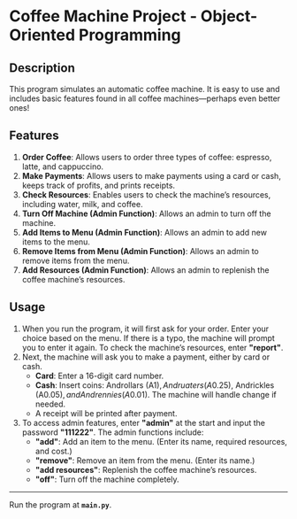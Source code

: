# Coffee Machine Project - Object-Oriented Programming  

## Description  
This program simulates an automatic coffee machine. It is easy to use and includes basic features found in all coffee machines—perhaps even better ones!  

## Features  
1. **Order Coffee**: Allows users to order three types of coffee: espresso, latte, and cappuccino.  
2. **Make Payments**: Allows users to make payments using a card or cash, keeps track of profits, and prints receipts.  
3. **Check Resources**: Enables users to check the machine’s resources, including water, milk, and coffee.  
4. **Turn Off Machine (Admin Function)**: Allows an admin to turn off the machine.  
5. **Add Items to Menu (Admin Function)**: Allows an admin to add new items to the menu.  
6. **Remove Items from Menu (Admin Function)**: Allows an admin to remove items from the menu.  
7. **Add Resources (Admin Function)**: Allows an admin to replenish the coffee machine’s resources.  

## Usage  
1. When you run the program, it will first ask for your order. Enter your choice based on the menu. If there is a typo, the machine will prompt you to enter it again. To check the machine’s resources, enter **"report"**.  
2. Next, the machine will ask you to make a payment, either by card or cash.  
   - **Card**: Enter a 16-digit card number.  
   - **Cash**: Insert coins: Androllars (A$1), Andruaters (A$0.25), Andrickles (A$0.05), and Andrennies (A$0.01). The machine will handle change if needed.  
   - A receipt will be printed after payment.  
3. To access admin features, enter **"admin"** at the start and input the password **"111222"**. The admin functions include:  
   - **"add"**: Add an item to the menu. (Enter its name, required resources, and cost.)  
   - **"remove"**: Remove an item from the menu. (Enter its name.)  
   - **"add resources"**: Replenish the coffee machine’s resources.  
   - **"off"**: Turn off the machine completely.  

---  
Run the program at **`main.py`**.  
